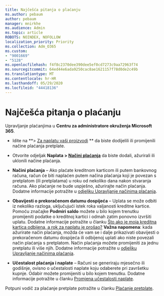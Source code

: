 ```yaml
---
title: Najčešća pitanja o plaćanju
ms.author: pebaum
author: pebaum
manager: mnirkhe
ms.audience: Admin
ms.topic: article
ROBOTS: NOINDEX, NOFOLLOW
localization_priority: Priority
ms.collection: Adm_O365
ms.custom:
- "9001669"
- "5128"
ms.openlocfilehash: f4f8c2370dee390dee5ef0cd7273c9aa72963f74
ms.sourcegitcommit: 64ed44e6ada9250cac8ae1621157f78d0de2c49b
ms.translationtype: MT
ms.contentlocale: hr-HR
ms.lasthandoff: 05/29/2020
ms.locfileid: "44418136"
---
```

# <a name="payment-faq"></a>Najčešća pitanja o plaćanju

Upravljanje plaćanjima u **Centru za administratore okruženja Microsoft 365**. 

- Idite na **> [Za naplatu vaši proizvodi](https://go.microsoft.com/fwlink/p/?linkid=842054) ** da biste dodijelili ili promijenili načine plaćanja pretplate.
- Otvorite odjeljak **Naplata > [Načini plaćanja](https://go.microsoft.com/fwlink/p/?linkid=2018806)** da biste dodali, ažurirali ili uklonili načine plaćanja.

- **Načini plaćanja** – Ako plaćate kreditnom karticom ili putem bankovnog računa, račun će biti naplaćen putem načina plaćanja koji je povezan s pretplatom (ili pretplatama) u roku od nekoliko dana nakon stvaranja računa. Ako plaćanje ne bude uspješno, ažurirajte način plaćanja. Dodatne informacije potražite u [odjeljku Upravljanje načinima plaćanja](https://docs.microsoft.com/microsoft-365/commerce/billing-and-payments/manage-payment-methods).

- **Obavijesti o prekoračenom datumu dospijeća** – Uplata se može odbiti iz nekoliko razloga, uključujući istek roka valjanosti kreditne kartice. Pomoću značajke **Podmiri saldo** možete u bilo kojem trenutku promijeniti podatke o kreditnoj kartici i odmah zatim ponovno izvršiti uplatu. Dodatne informacije potražite u članku [Što ako je moja kreditna kartica odbijena, a rok za naplatu je prošao?](https://docs.microsoft.com/microsoft-365/commerce/billing-and-payments/pay-for-your-subscription?view=o365-worldwide#what-if-my-credit-card-was-declined-and-my-payment-is-past-due) **Važna napomena**: kada ažurirate način plaćanja, možda će vam se i dalje prikazivati obavijesti o prekoračenom datumu dospijeća ili odbijenoj uplati ako niste povezali način plaćanja s pretplatom. Način plaćanja možete promijeniti za jednu pretplatu ili više njih. Dodatne informacije potražite u [odjeljku Upravljanje načinima plaćanja](https://docs.microsoft.com/microsoft-365/commerce/billing-and-payments/manage-payment-methods?view=o365-worldwide).

- **Učestalost plaćanja i naplate** – Računi se generiraju mjesečno ili godišnje, ovisno o učestalosti naplate koju odaberete pri završetku kupnje. Odabir možete promijeniti u bilo kojem trenutku. Dodatne informacije potražite u članku [Promjena učestalosti naplate](https://docs.microsoft.com/microsoft-365/commerce/billing-and-payments/change-payment-frequency).

Potpuni vodič za plaćanje pretplate potražite u članku [Plaćanje pretplate](https://docs.microsoft.com/microsoft-365/commerce/billing-and-payments/pay-for-your-subscription?view=o365-worldwide).
